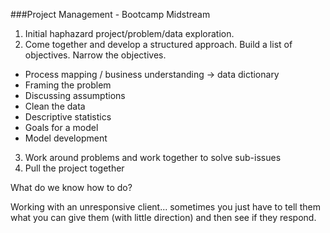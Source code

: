 ###Project Management - Bootcamp Midstream

1. Initial haphazard project/problem/data exploration.
2. Come together and develop a structured approach. Build a list of objectives. Narrow the objectives.
  * Process mapping / business understanding -> data dictionary
  * Framing the problem
  * Discussing assumptions
  * Clean the data
  * Descriptive statistics
  * Goals for a model
  * Model development
3. Work around problems and work together to solve sub-issues
4. Pull the project together

What do we know how to do?

Working with an unresponsive client... sometimes you just have to tell them what you can give them (with little direction) and then see if they respond.